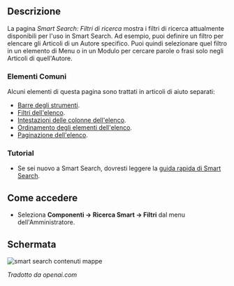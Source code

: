<!-- Filename: Help4.x:Smart_Search:_Search_Filters / Display title: Ricerca Intelligente: Filtri di Ricerca -->

## Descrizione

La pagina *Smart Search: Filtri di ricerca* mostra i filtri di ricerca attualmente disponibili per l'uso in Smart Search. Ad esempio, puoi definire un filtro per elencare gli Articoli di un Autore specifico. Puoi quindi selezionare quel filtro in un elemento di Menu o in un Modulo per cercare parole o frasi solo negli Articoli di quell'Autore.

### Elementi Comuni

Alcuni elementi di questa pagina sono trattati in articoli di aiuto separati:

* [Barre degli strumenti](jdocmanual?article=help/common-elements/toolbars).
* [Filtri dell'elenco](jdocmanual?article=help/common-elements/list-filters).
* [Intestazioni delle colonne dell'elenco](jdocmanual?article=help/common-elements/list-column-headers).
* [Ordinamento degli elementi dell'elenco](jdocmanual?article=help/common-elements/list-ordering).
* [Paginazione dell'elenco](jdocmanual?article=help/common-elements/list-pagination).

### Tutorial

* Se sei nuovo a Smart Search, dovresti leggere la [guida rapida di Smart Search](https://docs.joomla.org/Smart_Search_quickstart_guide "Smart Search quickstart guide").

## Come accedere

- Seleziona **Componenti → Ricerca Smart → Filtri** dal
  menu dell'Amministratore.

## Schermata

![smart search contenuti mappe](../../../it/images/smart-search/smart-search-search-filters.png)

*Tradotto da openai.com*

